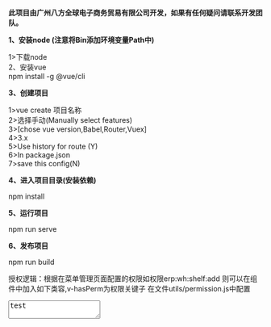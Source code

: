 <strong><p>此项目由广州八方全球电子商务贸易有限公司开发，如果有任何疑问请联系开发团队。</p></strong>

<strong><p>1、安装node (注意将Bin添加环境变量Path中)</p></strong>
  1>下载node[](https://nodejs.org/en/download/)<br>
  2、安装vue<br>
npm install -g @vue/cli<br>

<strong><p>3、创建项目</p></strong>
  1>vue create 项目名称<br>
  2>选择手动(Manually select features)<br>
  3>[chose vue version,Babel,Router,Vuex]<br>
  4>3.x<br>
  5>Use history for route (Y)<br>
  6>In package.json<br>
  7>save this config(N)<br>

<strong><p>4、进入项目目录(安装依赖)</p></strong>
npm install 
<br>
<strong><p>5、运行项目</p></strong>
npm run serve

<strong><p>6、发布项目</p></strong>
npm run build


授权逻辑：根据在菜单管理页面配置的权限如权限erp:wh:shelf:add 则可以在组件中加入如下类容,v-hasPerm为权限关键子
在文件utils/permission.js中配置
<textarea class="myclass" v-hasPerm="'erp:wh:shelf:add'">test</textarea>
